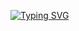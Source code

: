 [![Typing SVG](https://readme-typing-svg.demolab.com?font=Dancing+Script&size=30&pause=1000&color=76AD1FE8&background=F9FF8B00&center=true&vCenter=true&repeat=false&width=435&height=80&lines=%F0%9F%A5%91%F0%9F%8D%90Hi!+I+am+Harin+%F0%9F%A5%9D%F0%9F%8D%88+)](https://git.io/typing-svg)
